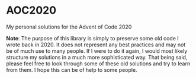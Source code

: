 # AOC2020
My personal solutions for the Advent of Code 2020

**Note**: The purpose of this library is simply to preserve some old code I wrote back in 2020. It does not represent any best practices and may not be of much use to many people. If I were to do it again, I would most likely structure my solutions in a much more sophisticated way. That being said, please feel free to look through some of these old solutions and try to learn from them. I hope this can be of help to some people.
